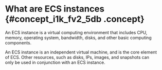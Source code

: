 # What are ECS instances {#concept_i1k_fv2_5db .concept}

An ECS instance is a virtual computing environment that includes CPU, memory, operating system, bandwidth, disks, and other basic computing components.

An ECS instance is an independent virtual machine, and is the core element of ECS. Other resources, such as disks, IPs, images, and snapshots can only be used in conjunction with an ECS instance.


